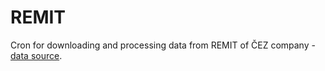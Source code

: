 # REMIT
Cron for downloading and processing data from REMIT of ČEZ company - <a href="https://eportal.cezdata.cz/mtprovider/genfile?dt=po&tp=je&from=1.1.2017&to=28.1.2017&lang=cs"> data source</a>. 

